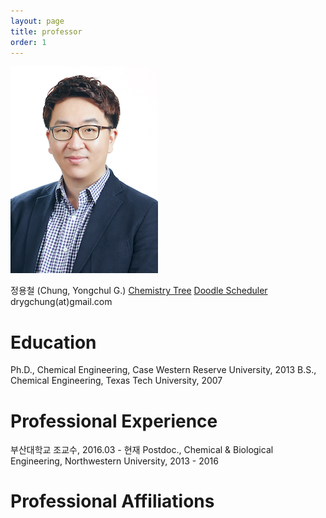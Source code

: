 ```yaml
---
layout: page
title: professor
order: 1
---
```

![](/images/ygchung_profile.jpg)

정용철 (Chung, Yongchul G.)
<a href="http://academictree.org/chemistry/tree.php?pid=76509">Chemistry Tree</a>
<a href="http://doodle.com/greg.chung">Doodle Scheduler</a>
drygchung(at)gmail.com

# Education
Ph.D., Chemical Engineering, Case Western Reserve University, 2013
B.S., Chemical Engineering, Texas Tech University, 2007

# Professional Experience
부산대학교 조교수, 2016.03 - 현재
Postdoc., Chemical & Biological Engineering, Northwestern University, 2013 - 2016

# Professional Affiliations
